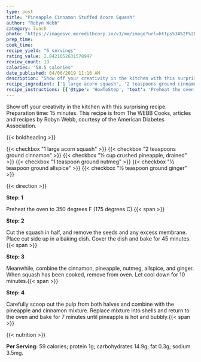```yaml
---
type: post
title: "Pineapple Cinnamon Stuffed Acorn Squash"
author: "Robyn Webb"
category: lunch
photo: "https://imagesvc.meredithcorp.io/v3/mm/image?url=https%3A%2F%2Fimages.media-allrecipes.com%2Fuserphotos%2F1010704.jpg"
prep_time: 
cook_time: 
recipe_yield: "6 servings"
rating_value: 2.8421052631578947
review_count: 19
calories: "58.5 calories"
date_published: 04/06/2019 11:16 AM
description: "Show off your creativity in the kitchen with this surprising recipe. Preparation time: 15 minutes. This recipe is from The WEBB Cooks, articles and recipes by Robyn Webb, courtesy of the American Diabetes Association."
recipe_ingredient: ['1 large acorn squash', '2 teaspoons ground cinnamon', '½ cup crushed pineapple, drained', '1 teaspoon ground nutmeg', '½ teaspoon ground allspice', '½ teaspoon ground ginger']
recipe_instructions: [{'@type': 'HowToStep', 'text': 'Preheat the oven to 350 degrees F (175 degrees C).\n'}, {'@type': 'HowToStep', 'text': 'Cut the squash in half, and remove the seeds and any excess membrane. Place cut side up in a baking dish. Cover the dish and bake for 45 minutes.\n'}, {'@type': 'HowToStep', 'text': 'Meanwhile, combine the cinnamon, pineapple, nutmeg, allspice, and ginger. When squash has been cooked, remove from oven. Let cool down for 10 minutes.\n'}, {'@type': 'HowToStep', 'text': 'Carefully scoop out the pulp from both halves and combine with the pineapple and cinnamon mixture. Replace mixture into shells and return to the oven and bake for 7 minutes until pineapple is hot and bubbly.\n'}]
---
```


Show off your creativity in the kitchen with this surprising recipe. Preparation time: 15 minutes. This recipe is from The WEBB Cooks, articles and recipes by Robyn Webb, courtesy of the American Diabetes Association. 

{{< boldheading >}}

{{< checkbox "1 large acorn squash" >}}
{{< checkbox "2 teaspoons ground cinnamon" >}}
{{< checkbox "½ cup crushed pineapple, drained" >}}
{{< checkbox "1 teaspoon ground nutmeg" >}}
{{< checkbox "½ teaspoon ground allspice" >}}
{{< checkbox "½ teaspoon ground ginger" >}}


{{< direction >}}

**Step: 1**

Preheat the oven to 350 degrees F (175 degrees C).{{< span >}}

**Step: 2**

Cut the squash in half, and remove the seeds and any excess membrane. Place cut side up in a baking dish. Cover the dish and bake for 45 minutes.{{< span >}}

**Step: 3**

Meanwhile, combine the cinnamon, pineapple, nutmeg, allspice, and ginger. When squash has been cooked, remove from oven. Let cool down for 10 minutes.{{< span >}}

**Step: 4**

Carefully scoop out the pulp from both halves and combine with the pineapple and cinnamon mixture. Replace mixture into shells and return to the oven and bake for 7 minutes until pineapple is hot and bubbly.{{< span >}}

{{< nutrition >}}

**Per Serving:** 59 calories; protein 1g; carbohydrates 14.9g; fat 0.3g; sodium 3.5mg.